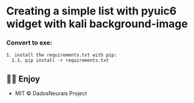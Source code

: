 
# Creating a simple list with pyuic6 widget with kali background-image

### Convert to exe:
```
1. install the requirements.txt with pip:
  1.1. pip install -r requirements.txt
```
## 🧙‍♂️ Enjoy
- MIT © DadosNeurais Project<br/>
